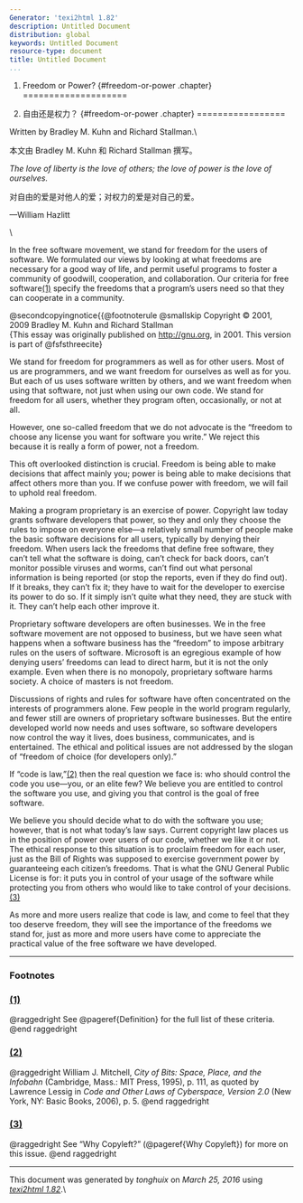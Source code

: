 ```yaml
---
Generator: 'texi2html 1.82'
description: Untitled Document
distribution: global
keywords: Untitled Document
resource-type: document
title: Untitled Document
...
```


1. Freedom or Power? {#freedom-or-power .chapter}
====================

1. 自由还是权力？ {#freedom-or-power .chapter}
=================

Written by Bradley M. Kuhn and Richard Stallman.\

本文由 Bradley M. Kuhn 和 Richard Stallman 撰写。

 *The love of liberty is the love of others; the love of power is the
love of ourselves.*

对自由的爱是对他人的爱；对权力的爱是对自己的爱。

—William Hazlitt

\

In the free software movement, we stand for freedom for the users of
software. We formulated our views by looking at what freedoms are
necessary for a good way of life, and permit useful programs to foster a
community of goodwill, cooperation, and collaboration. Our criteria for
free software[(1)](#FOOT1) specify the freedoms that a program’s users
need so that they can cooperate in a community.

@secondcopyingnotice{{@footnoterule @smallskip Copyright © 2001, 2009
Bradley M. Kuhn and Richard Stallman\
 {This essay was originally published on <http://gnu.org>, in 2001. This
version is part of @fsfsthreecite}

We stand for freedom for programmers as well as for other users. Most of
us are programmers, and we want freedom for ourselves as well as for
you. But each of us uses software written by others, and we want freedom
when using that software, not just when using our own code. We stand for
freedom for all users, whether they program often, occasionally, or not
at all.

However, one so-called freedom that we do not advocate is the “freedom
to choose any license you want for software you write.” We reject this
because it is really a form of power, not a freedom.

This oft overlooked distinction is crucial. Freedom is being able to
make decisions that affect mainly you; power is being able to make
decisions that affect others more than you. If we confuse power with
freedom, we will fail to uphold real freedom.

Making a program proprietary is an exercise of power. Copyright law
today grants software developers that power, so they and only they
choose the rules to impose on everyone else—a relatively small number of
people make the basic software decisions for all users, typically by
denying their freedom. When users lack the freedoms that define free
software, they can’t tell what the software is doing, can’t check for
back doors, can’t monitor possible viruses and worms, can’t find out
what personal information is being reported (or stop the reports, even
if they do find out). If it breaks, they can’t fix it; they have to wait
for the developer to exercise its power to do so. If it simply isn’t
quite what they need, they are stuck with it. They can’t help each other
improve it.

Proprietary software developers are often businesses. We in the free
software movement are not opposed to business, but we have seen what
happens when a software business has the “freedom” to impose arbitrary
rules on the users of software. Microsoft is an egregious example of how
denying users’ freedoms can lead to direct harm, but it is not the only
example. Even when there is no monopoly, proprietary software harms
society. A choice of masters is not freedom.

Discussions of rights and rules for software have often concentrated on
the interests of programmers alone. Few people in the world program
regularly, and fewer still are owners of proprietary software
businesses. But the entire developed world now needs and uses software,
so software developers now control the way it lives, does business,
communicates, and is entertained. The ethical and political issues are
not addressed by the slogan of “freedom of choice (for developers
only).”

If “code is law,”[(2)](#FOOT2) then the real question we face is: who
should control the code you use—you, or an elite few? We believe you are
entitled to control the software you use, and giving you that control is
the goal of free software.

We believe you should decide what to do with the software you use;
however, that is not what today’s law says. Current copyright law places
us in the position of power over users of our code, whether we like it
or not. The ethical response to this situation is to proclaim freedom
for each user, just as the Bill of Rights was supposed to exercise
government power by guaranteeing each citizen’s freedoms. That is what
the GNU General Public License is for: it puts you in control of your
usage of the software while protecting you from others who would like to
take control of your decisions.[(3)](#FOOT3)

As more and more users realize that code is law, and come to feel that
they too deserve freedom, they will see the importance of the freedoms
we stand for, just as more and more users have come to appreciate the
practical value of the free software we have developed.

<div class="footnote">

------------------------------------------------------------------------

### Footnotes

### [(1)](#DOCF1)

@raggedright See @pageref{Definition} for the full list of these
criteria. @end raggedright

### [(2)](#DOCF2)

@raggedright William J. Mitchell, *City of Bits: Space, Place, and the
Infobahn* (Cambridge, Mass.: MIT Press, 1995), p. 111, as quoted by
Lawrence Lessig in *Code and Other Laws of Cyberspace, Version 2.0* (New
York, NY: Basic Books, 2006), p. 5. @end raggedright

### [(3)](#DOCF3)

@raggedright See “Why Copyleft?” (@pageref{Why Copyleft}) for more on
this issue. @end raggedright

</div>

------------------------------------------------------------------------

This document was generated by *tonghuix* on *March 25, 2016* using
[*texi2html 1.82*](http://www.nongnu.org/texi2html/).\
